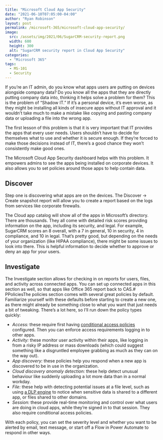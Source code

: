 ```yaml
---
title: "Microsoft Cloud App Security"
date: "2021-06-10T07:05:00-04:00"
author: "Ryan Robinson"
layout: post
permalink: /microsoft-365/microsoft-cloud-app-security/
image: 
  src: /assets/img/2021/06/SugarCRM-security-report.png
  width: 600
  height: 300
  alt: "SugarCRM security report in Cloud App Security"
categories:
  - "Microsoft 365"
tags:
  - MS-101
  - Security
---
```


If you’re an IT admin, do you know what apps users are putting on devices alongside company data? Do you know all the apps that they are directly putting company data into, thinking it helps solve a problem for them? This is the problem of “Shadow IT.” If it’s a personal device, it’s even worse, as they might be installing all kinds of insecure apps without IT approval and it wouldn’t take much to make a mistake like copying and pasting company data or uploading a file into the wrong app.

The first lesson of this problem is that it is very important that IT provides the apps that every user needs. Users shouldn’t have to decide for themselves what to use and whether it is secure enough. If they’re forced to make those decisions instead of IT, there’s a good chance they won’t consistently make good ones.

The Microsoft Cloud App Security dashboard helps with this problem. It empowers admins to see the apps being installed on corporate devices. It also allows you to set policies around those apps to help contain data.

## Discover

Step one is discovering what apps are on the devices. The Discover -&gt; Create snapshot report will allow you to create a report based on the logs from services like corporate firewalls.

The Cloud app catalog will show all of the apps in Microsoft’s directory. There are thousands. They all come with detailed risk scores providing information on the app, including its security, and legal. For example, SugarCRM scores an 8 overall, with a 7 in general, 10 in security, 4 in compliance, and 10 in legal. That’s pretty good, but depending on the needs of your organization (like HIPAA compliance), there might be some issues to look into there. This is helpful information to decide whether to approve or deny an app for your users.

## Investigate

The Investigate section allows for checking in on reports for users, files, and activity across connected apps. You can set up connected apps in this section as well, so that apps like Office 365 report back to CAS.# PPoliciesThe policies section comes with several great policies by default. Familiarize yourself with these defaults before starting to create a new one, as there might already be something close to what you want that just needs a bit of tweaking. There’s a lot here, so I’ll run down the policy types quickly:

- *Access:*  these require first having [conditional access policies](/microsoft-365/microsoft-conditional-access-policies/) configured. Then you can enforce access requirements logging in to other apps.
- *Activity:*  these monitor user activity within their apps, like logging in from a risky IP address or mass downloads (which could suggest something like a disgruntled employee grabbing as much as they can on the way out).
- *App discovery:*  these policies help you respond when a new app is discovered to be in use in the organization.
- *Cloud discovery anomaly detection:*  these help detect unusual behaviour like suddenly uploading a lot more data than in a normal workday.
- *File:*  these help with detecting potential issues at a file level, such as using [a DLP engine](/microsoft-365/data-loss-prevention-dlp-policies/)  to notice when sensitive data is shared to a different app, or files shared to other domains.
- *Session:*  these provide real-time monitoring and control over what users are doing in cloud apps, while they’re signed in to that session. They also require conditional access policies.

With each policy, you can set the severity level and whether you want to be alerted by email, text message, or start off a Flow in Power Automate to respond in other ways.